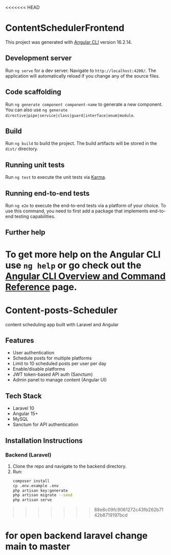<<<<<<< HEAD
# ContentSchedulerFrontend

This project was generated with [Angular CLI](https://github.com/angular/angular-cli) version 16.2.14.

## Development server

Run `ng serve` for a dev server. Navigate to `http://localhost:4200/`. The application will automatically reload if you change any of the source files.

## Code scaffolding

Run `ng generate component component-name` to generate a new component. You can also use `ng generate directive|pipe|service|class|guard|interface|enum|module`.

## Build

Run `ng build` to build the project. The build artifacts will be stored in the `dist/` directory.

## Running unit tests

Run `ng test` to execute the unit tests via [Karma](https://karma-runner.github.io).

## Running end-to-end tests

Run `ng e2e` to execute the end-to-end tests via a platform of your choice. To use this command, you need to first add a package that implements end-to-end testing capabilities.

## Further help

To get more help on the Angular CLI use `ng help` or go check out the [Angular CLI Overview and Command Reference](https://angular.io/cli) page.
=======
# Content-posts-Scheduler
content scheduling app built with Laravel and Angular

## Features
- User authentication
- Schedule posts for multiple platforms
- Limit to 10 scheduled posts per user per day
- Enable/disable platforms
- JWT token-based API auth (Sanctum)
- Admin panel to manage content (Angular UI)

## Tech Stack
- Laravel 10
- Angular 15+
- MySQL
- Sanctum for API authentication

## Installation Instructions

### Backend (Laravel)
1. Clone the repo and navigate to the backend directory.
2. Run:
   ```bash
   composer install
   cp .env.example .env
   php artisan key:generate
   php artisan migrate --seed
   php artisan serve
>>>>>>> 88e8c09fc9061272c43fb262b7142b8719197bcd
>>>>>
# for open backend laravel change main to master 
